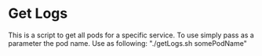 # Get Logs
This is a script to get all pods for a specific service. To use simply pass as a parameter the pod name. Use as following: "./getLogs.sh somePodName"

